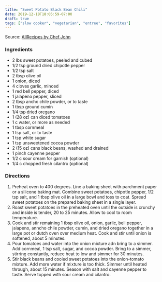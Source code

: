 ```yaml
---
title: "Sweet Potato Black Bean Chili"
date: 2019-12-18T18:05:59-07:00
draft: true
tags: ["slow cooker", "vegetarian", "entree", "favorites"]
---
```


Source: [AllRecipes by Chef John](https://www.allrecipes.com/recipe/229730/sweet-potato-and-black-bean-chili/)

### Ingredients
- 2 lbs sweet potatoes, peeled and cubed
- 1/2 tsp ground dried chipotle pepper
- 1/2 tsp salt
- 2 tbsp olive oil
- 1 onion, diced
- 4 cloves garlic, minced
- 1 red bell pepper, diced
- 1 jalapeno pepper, sliced
- 2 tbsp ancho chile powder, or to taste
- 1 tbsp ground cumin
- 1/4 tsp dried oregano
- 1 (28 oz) can diced tomatoes
- 1 c water, or more as needed
- 1 tbsp cornmeal
- 1 tsp salt, or to taste
- 1 tsp white sugar
- 1 tsp unsweetened cocoa powder
- 2 (15 oz) cans black beans, washed and drained
- 1 pinch cayenne pepper
- 1/2 c sour cream for garnish (optional)
- 1/4 c chopped fresh cilantro (optional)

### Directions
1. Preheat oven to 400 degrees. Line a baking sheet with parchment paper or a silicone baking mat. Combine sweet potatoes, chipotle pepper, 1/2 tsp salt, and 1 tbsp olive oil in a large bowl and toss to coat. Spread sweet potatoes on the prepared baking sheet in a single layer.
1. Roast sweet potatoes in the preheated oven until the outside is crunchy and inside is tender, 20 to 25 minutes. Allow to cool to room temperature.
1. Cook and stir remaining 1 tbsp olive oil, onion, garlic, bell pepper, jalapeno, anncho chile powder, cumin, and dried oregano together in a large pot or dutch oven over medium heat. Cook and stir until onion is softened, about 5 minutes.
1. Pour tomatoes and water into the onion mixture adn bring to a simmer. Add cornmeal, 1 tsp salt, sugar, and cocoa powder. Bring to a simmer, stirring constantly, reduce heat to low and simmer for 30 minutes.
1. Stir black beans and cooled sweet potatoes into the onion-tomato mixture. Add more water if mixture is too thick. Simmer until heated through, about 15 minutes. Season with salt and cayenne pepper to taste. Serve topped with sour cream and cilantro. 
